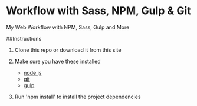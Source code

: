 # Workflow with Sass, NPM, Gulp & Git
My Web Workflow with NPM, Sass, Gulp and More

##Instructions

1. Clone this repo or download it from this site

1. Make sure you have these installed

	- [node.js](http://nodejs.org/)
	- [git](http://git-scm.com/)
	- [gulp](http://gulpjs.com/)
    
3. Run 'npm install' to install the project dependencies
